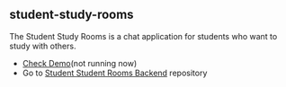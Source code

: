 ## student-study-rooms

The Student Study Rooms is a chat application for students who want to study with others.

 - [Check Demo](http://ec2-35-175-234-156.compute-1.amazonaws.com:8080/)(not running now)
 - Go to [Student Student Rooms Backend](https://github.com/wwdbsh/ssr-back) repository
